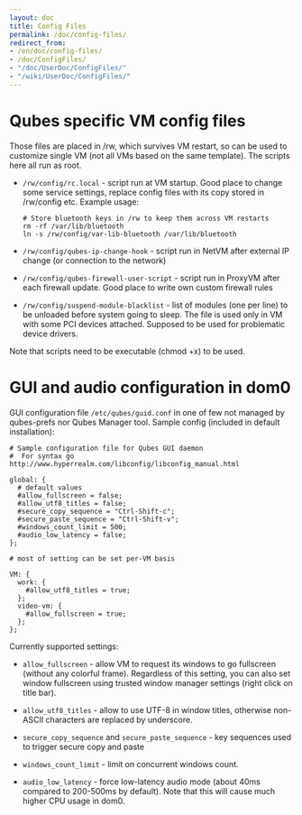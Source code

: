 ```yaml
---
layout: doc
title: Config Files
permalink: /doc/config-files/
redirect_from:
- /en/doc/config-files/
- /doc/ConfigFiles/
- "/doc/UserDoc/ConfigFiles/"
- "/wiki/UserDoc/ConfigFiles/"
---
```


Qubes specific VM config files
==============================

Those files are placed in /rw, which survives VM restart, so can be 
used to customize single VM (not all VMs based on the same template). 
The scripts here all run as root.

-   `/rw/config/rc.local` - script run at VM startup. Good place to 
change some service settings, replace config files with its copy stored 
in /rw/config etc. Example usage:

    ~~~
    # Store bluetooth keys in /rw to keep them across VM restarts
    rm -rf /var/lib/bluetooth 
    ln -s /rw/config/var-lib-bluetooth /var/lib/bluetooth
    ~~~

-   `/rw/config/qubes-ip-change-hook` - script run in NetVM after 
external IP change (or connection to the network)

-   `/rw/config/qubes-firewall-user-script` - script run in ProxyVM 
after each firewall update. Good place to write own custom firewall 
rules

-   `/rw/config/suspend-module-blacklist` - list of modules (one per 
line) to be unloaded before system going to sleep. The file is used 
only in VM with some PCI devices attached. Supposed to be used for 
problematic device drivers.

Note that scripts need to be executable (chmod +x) to be used.

GUI and audio configuration in dom0
===================================

GUI configuration file `/etc/qubes/guid.conf` in one of few not managed 
by qubes-prefs nor Qubes Manager tool. Sample config (included in 
default installation):

~~~
# Sample configuration file for Qubes GUI daemon
#  For syntax go http://www.hyperrealm.com/libconfig/libconfig_manual.html

global: {
  # default values
  #allow_fullscreen = false;
  #allow_utf8_titles = false;
  #secure_copy_sequence = "Ctrl-Shift-c";
  #secure_paste_sequence = "Ctrl-Shift-v";
  #windows_count_limit = 500;
  #audio_low_latency = false;
};

# most of setting can be set per-VM basis

VM: {
  work: {
    #allow_utf8_titles = true;
  };
  video-vm: {
    #allow_fullscreen = true;
  };
};
~~~

Currently supported settings:

-   `allow_fullscreen` - allow VM to request its windows to go 
fullscreen (without any colorful frame). Regardless of this setting, 
you can also set window fullscreen using trusted window manager 
settings (right click on title bar).

-   `allow_utf8_titles` - allow to use UTF-8 in window titles, 
otherwise non-ASCII characters are replaced by underscore.

-   `secure_copy_sequence` and `secure_paste_sequence` - key sequences 
used to trigger secure copy and paste

-   `windows_count_limit` - limit on concurrent windows count.

-   `audio_low_latency` - force low-latency audio mode (about 40ms 
compared to 200-500ms by default). Note that this will cause much 
higher CPU usage in dom0.
